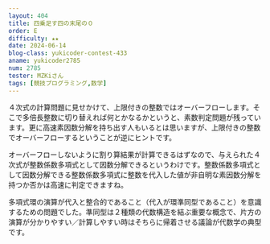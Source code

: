 ```yaml
---
layout: 404
title: 四乗足す四の末尾の０
order: E
difficulty: ★★
date: 2024-06-14
blog-class: yukicoder-contest-433
aname: yukicoder2785
num: 2785
tester: MZKiさん
tags: [競技プログラミング,数学]
---
```


<p>
４次式の計算問題に見せかけて、上限付きの整数ではオーバーフローします。そこで多倍長整数に切り替えれば何とかなるかというと、素数判定問題が残っています。更に高速素因数分解を持ち出す人もいるとは思いますが、上限付きの整数でオーバーフローするということが逆にヒントです。
</p>
<p>
オーバーフローしないように割り算結果が計算できるはずなので、与えられた４次式が整数係数多項式として因数分解できるというわけです。整数係数多項式として因数分解できる整数係数多項式に整数を代入した値が非自明な素因数分解を持つか否かは高速に判定できますね。
</p>
<p>
多項式環の演算が代入と整合的であること（代入が環準同型であること）を意識するための問題でした。準同型は２種類の代数構造を結ぶ重要な概念で、片方の演算が分かりやすい／計算しやすい時はそちらに帰着させる議論が代数学の典型です。
</p>
